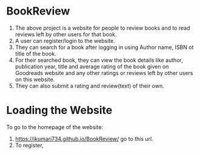 # BookReview
1. The above project is a website for people to review books and to read reviews left by other users for that book.
2. A user can register/login to the website.
3. They can search for a book after logging in using Author name, ISBN ot title of the book.
4. For their searched book, they can view the book details like author, publication year, title and average rating of the book given on Goodreads website and any other ratings or reviews left by other users on this website.
5. They can also submit a rating and review(text) of their own.

# Loading the Website
To go to the homepage of the website:
1. https://jkumari734.github.io/BookReview/ go to this url.
2. To register, 
